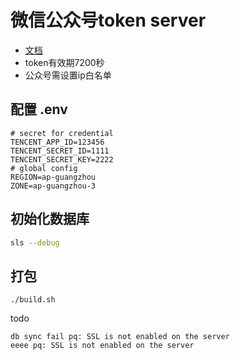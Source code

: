 # 微信公众号token server

+ [文档](https://developers.weixin.qq.com/doc/offiaccount/Basic_Information/Get_access_token.html)
+ token有效期7200秒
+ 公众号需设置ip白名单


## 配置 .env

```
# secret for credential
TENCENT_APP_ID=123456
TENCENT_SECRET_ID=1111
TENCENT_SECRET_KEY=2222
# global config
REGION=ap-guangzhou
ZONE=ap-guangzhou-3
```

## 初始化数据库

```bash
sls --debug
```

## 打包

```
./build.sh
```









todo

```
db sync fail pq: SSL is not enabled on the server
eeee pq: SSL is not enabled on the server

```

